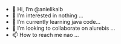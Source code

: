 - 👋 Hi, I’m @anielikalb
- 👀 I’m interested in nothing ...
- 🌱 I’m currently learning java code...
- 💞️ I’m looking to collaborate on alurebis ...
- 📫 How to reach me nao ...

<!---
anielikalb/anielikalb is a ✨ special ✨ repository because its `README.md` (this file) appears on your GitHub profile.
You can click the Preview link to take a look at your changes.
--->
